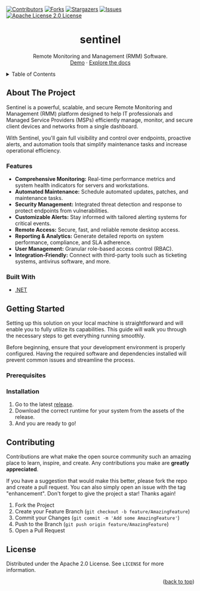 <div id="top"></div>

<!-- Readme template from https://github.com/othneildrew/Best-README-Template -->

<!-- PROJECT SHIELDS -->
<!--
*** I'm using markdown "reference style" links for readability.
*** Reference links are enclosed in brackets [ ] instead of parentheses ( ).
*** See the bottom of this document for the declaration of the reference variables
*** for contributors-url, forks-url, etc. This is an optional, concise syntax you may use.
*** https://www.markdownguide.org/basic-syntax/#reference-style-links
-->

[![Contributors][contributors-shield]][contributors-url]
[![Forks][forks-shield]][forks-url]
[![Stargazers][stars-shield]][stars-url]
[![Issues][issues-shield]][issues-url]
[![Apache License 2.0 License][license-shield]][license-url]



<div align="center">

<h1 align="center">sentinel</h3>

  <p align="center">
    Remote Monitoring and Management (RMM) Software.
    <br />
    <a href="https://JelleBuning/sentinel/not_found">Demo</a>
    ·
    <a href="https://github.com/JelleBuning/sentinel/wiki">Explore the docs</a>
  </p>
</div>



<!-- TABLE OF CONTENTS -->
<details>
  <summary>Table of Contents</summary>
  <ol>
    <li>
      <a href="#about-the-project">About The Project</a>
      <ul>
        <li><a href="#features">Features</a></li>
        <li><a href="#built-with">Built With</a></li>
      </ul>
    </li>
    <li>
      <a href="#getting-started">Getting Started</a>
      <ul>
        <li><a href="#prerequisites">Prerequisites</a></li>
        <li><a href="#installation">Installation</a></li>
      </ul>
    </li>
    <li><a href="#contributing">Contributing</a></li>
    <li><a href="#license">License</a></li>
  </ol>
</details>



<!-- ABOUT THE PROJECT -->
## About The Project

Sentinel is a powerful, scalable, and secure Remote Monitoring and Management (RMM) platform designed to help IT professionals and Managed Service Providers (MSPs) efficiently manage, monitor, and secure client devices and networks from a single dashboard.

With Sentinel, you'll gain full visibility and control over endpoints, proactive alerts, and automation tools that simplify maintenance tasks and increase operational efficiency.


### Features
- **Comprehensive Monitoring:** Real-time performance metrics and system health indicators for servers and workstations.
- **Automated Maintenance:** Schedule automated updates, patches, and maintenance tasks.
- **Security Management:** Integrated threat detection and response to protect endpoints from vulnerabilities.
- **Customizable Alerts:** Stay informed with tailored alerting systems for critical events.
- **Remote Access:** Secure, fast, and reliable remote desktop access.
- **Reporting & Analytics:** Generate detailed reports on system performance, compliance, and SLA adherence.
- **User Management:** Granular role-based access control (RBAC).
- **Integration-Friendly:** Connect with third-party tools such as ticketing systems, antivirus software, and more.


### Built With

* [.NET](https://dotnet.microsoft.com/en-us/)



<!-- GETTING STARTED -->
## Getting Started
Setting up this solution on your local machine is straightforward and will enable you to fully utilize its capabilities. This guide will walk you through the necessary steps to get everything running smoothly.

Before beginning, ensure that your development environment is properly configured. Having the required software and dependencies installed will prevent common issues and streamline the process.

### Prerequisites

### Installation
1. Go to the latest [release](https://github.com/JelleBuning/sentinel/releases).
2. Download the correct runtime for your system from the assets of the release.
3. And you are ready to go! 



<!-- CONTRIBUTING -->
## Contributing

Contributions are what make the open source community such an amazing place to learn, inspire, and create. Any contributions you make are **greatly appreciated**.

If you have a suggestion that would make this better, please fork the repo and create a pull request. You can also simply open an issue with the tag "enhancement".
Don't forget to give the project a star! Thanks again!

1. Fork the Project
2. Create your Feature Branch (`git checkout -b feature/AmazingFeature`)
3. Commit your Changes (`git commit -m 'Add some AmazingFeature'`)
4. Push to the Branch (`git push origin feature/AmazingFeature`)
5. Open a Pull Request


<!-- LICENSE -->
## License

Distributed under the Apache 2.0 License. See `LICENSE` for more information.


<p align="right">(<a href="#top">back to top</a>)</p>



<!-- MARKDOWN LINKS & IMAGES -->
<!-- https://www.markdownguide.org/basic-syntax/#reference-style-links -->
[contributors-shield]: https://img.shields.io/github/contributors/JelleBuning/sentinel.svg?style=for-the-badge
[contributors-url]: https://github.com/JelleBuning/sentinel/graphs/contributors
[forks-shield]: https://img.shields.io/github/forks/JelleBuning/sentinel.svg?style=for-the-badge
[forks-url]: https://github.com/JelleBuning/sentinel/network/members
[stars-shield]: https://img.shields.io/github/stars/JelleBuning/sentinel.svg?style=for-the-badge
[stars-url]: https://github.com/JelleBuning/sentinel/stargazers
[issues-shield]: https://img.shields.io/github/issues/JelleBuning/sentinel.svg?style=for-the-badge
[issues-url]: https://github.com/JelleBuning/sentinel/issues
[license-shield]: https://img.shields.io/github/license/JelleBuning/sentinel.svg?style=for-the-badge
[license-url]: https://github.com/JelleBuning/sentinel/blob/master/LICENSE
